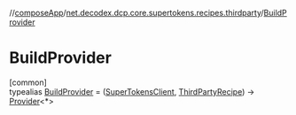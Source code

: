 //[composeApp](../../../index.md)/[net.decodex.dcp.core.supertokens.recipes.thirdparty](../index.md)/[BuildProvider](index.md)

# BuildProvider

[common]\
typealias [BuildProvider](index.md) = ([SuperTokensClient](../../net.decodex.dcp.core.supertokens/-super-tokens-client/index.md), [ThirdPartyRecipe](../-third-party-recipe/index.md)) -&gt; [Provider](../-provider/index.md)&lt;*&gt;
